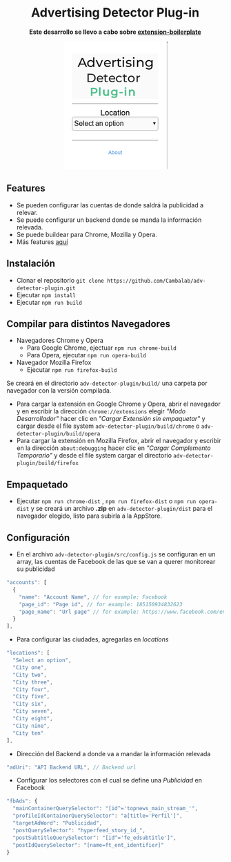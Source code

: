 <div align="center">
  <h1>
    Advertising Detector Plug-in  
  </h1>
  <p>
    <strong>Este desarrollo se llevo a cabo sobre <a href="https://github.com/EmailThis/extension-boilerplate">extension-boilerplate</a> </strong>
  </p>
  <img src="../images/plugin.png" alt="advertising detector plugin">
</div>

## Features  
  + Se pueden configurar las cuentas de donde saldrá la publicidad a relevar.  
  + Se puede configurar un backend donde se manda la información relevada.
  + Se puede buildear para Chrome, Mozilla y Opera.
  + Más features [aquí](https://github.com/EmailThis/extension-boilerplate#features)  

## Instalación  
  + Clonar el repositorio  ```git clone https://github.com/Cambalab/adv-detector-plugin.git ```  
  + Ejecutar ```npm install```  
  + Ejecutar ```npm run build```

## Compilar para distintos Navegadores  
  + Navegadores Chrome y Opera
    - Para Google Chrome, ejectuar ```npm run chrome-build```   
    - Para Opera, ejecutar ```npm run opera-build```  
  + Navegador Mozilla Firefox
    - Ejecutar ```npm run firefox-build```  

  Se creará en el directorio ```adv-detector-plugin/build/``` una carpeta por navegador con la versión compilada.  
  + Para cargar la extensión en Google Chrome y Opera, abrir el navegador y en escribir la dirección ```chrome://extensions``` elegir *"Modo Desarrollador"* hacer clic en *"Cargar Extensión sin empaquetar"* y cargar desde el file system ```adv-detector-plugin/build/chrome``` o ```adv-detector-plugin/build/opera```  
  + Para cargar la extensión en Mozilla Firefox, abrir el navegador y escribir en la dirección ```about:debugging``` hacer clic en *"Cargar Complemento Temporario"* y desde el file system cargar el directorio ```adv-detector-plugin/build/firefox```

## Empaquetado  
  + Ejecutar ```npm run chrome-dist``` , ```npm run firefox-dist``` o ```npm run opera-dist``` y se creará un archivo **.zip** en ```adv-detector-plugin/dist``` para el navegador elegido, listo para subirla a la AppStore.

## Configuración    
  + En el archivo `adv-detector-plugin/src/config.js` se configuran en un array, las cuentas de Facebook de las que se van a querer monitorear su publicidad  

  ```javascript
  "accounts": [
    {
      "name": "Account Name", // for example: Facebook
      "page_id": "Page id", // for example: 185150934832623
      "page_name": "Url page" // for example: https://www.facebook.com/enespanol/
    }
  ],
  ```  

  + Para configurar las ciudades, agregarlas en *locations*  

  ```javascript
  "locations": [
    "Select an option",
    "City one",
    "City two",
    "City three",
    "City four",
    "City five",
    "City six",
    "City seven",
    "City eight",
    "City nine",
    "City ten"
  ],
  ```  

  + Dirección del Backend a donde va a mandar la información relevada  

  ```javascript
  "adUri": "API Backend URL", // Backend url
  ```  

  + Configurar los selectores con el cual se define una *Publicidad* en Facebook  

  ```javascript
  "fbAds": {
    "mainContainerQuerySelector": "[id^='topnews_main_stream_'",
    "profileIdContainerQuerySelector": "a[title='Perfil']",
    "targetAdWord": "Publicidad",
    "postQuerySelector": "hyperfeed_story_id_",
    "postSubtitleQuerySelector": "[id^='fe_edsubtitle']",
    "postIdQuerySelector": "[name=ft_ent_identifier]"
  }
  ```
